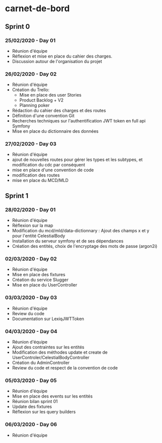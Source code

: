 # carnet-de-bord

## Sprint 0
 
### 25/02/2020 - Day 01

- Réunion d'équipe
- Réflexion et mise en place du cahier des charges.
- Discussion autour de l'organisation du projet


### 26/02/2020 - Day 02

- Réunion d'équipe
- Création du Trello:
	- Mise en place des user Stories
	- Product Backlog + V2
	- Planning poker 
- Rédaction du cahier des charges et des routes
- Définition d'une convention Git
- Recherches techniques sur l'authentification JWT token en full api Symfony
- Mise en place du dictionnaire des données

### 27/02/2020 - Day 03

- Réunion d'équipe
- ajout de nouvelles routes pour gérer les types et les subtypes, et modification du cdc par conséquent
- mise en place d'une convention de code
- modification des routes
- mise en place du MCD/MLD

## Sprint 1

### 28/02/2020 - Day 01

- Réunion d'équipe
- Réflexion sur la map
- Modification du mcd/mld/data-dictionnary : Ajout des champs x et y pour l'entité CelestialBody
- Installation du serveur symfony et de ses dépendances
- Création des entités, choix de l'encryptage des mots de passe (argon2i)

### 02/03/2020 - Day 02

- Réunion d'équipe
- Mise en place des fixtures
- Création du service Slugger
- Mise en place du UserController

### 03/03/2020 - Day 03

- Réunion d'équipe
- Review du code
- Documentation sur LexiqJWTToken 

### 04/03/2020 - Day 04

- Réunion d'équipe
- Ajout des contraintes sur les entités
- Modification des méthodes update et create de UserControler/CelestialBodyController
- Création du AdminController
- Review du code et respect de la convention de code 

### 05/03/2020 - Day 05 

- Réunion d'équipe
- Mise en place des events sur les entités
- Réunion bilan sprint 01
- Update des fixtures
- Réflexion sur les query builders

### 06/03/2020 - Day 06

- Réunion d'équipe
